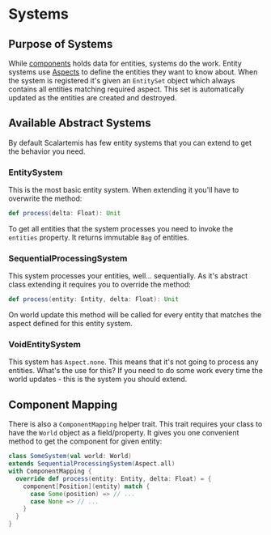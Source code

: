 # Systems

## Purpose of Systems

While [components](components.md) holds data for entities, systems do the work. Entity systems use
[Aspects](aspects.md) to define the entities they want to know about. When the system is registered
it's given an `EntitySet` object which always contains all entities matching required aspect. This
set is automatically updated as the entities are created and destroyed.

## Available Abstract Systems

By default Scalartemis has few entity systems that you can extend to get the behavior you need.

### EntitySystem

This is the most basic entity system. When extending it you'll have to overwrite the method:

```scala
def process(delta: Float): Unit
```

To get all entities that the system processes you need to invoke the `entities` property. It returns
immutable `Bag` of entities.


### SequentialProcessingSystem

This system processes your entities, well... sequentially. As it's abstract class extending it
requires you to override the method:

```scala
def process(entity: Entity, delta: Float): Unit
```

On world update this method will be called for every entity that matches the aspect defined for this
entity system.

### VoidEntitySystem

This system has `Aspect.none`. This means that it's not going to process any entities. What's the
use for this? If you need to do some work every time the world updates - this is the system you
should extend.

## Component Mapping

There is also a `ComponentMapping` helper trait. This trait requires your class to have the `World`
object as a field/property. It gives you one convenient method to get the component for given
entity:

```scala
class SomeSystem(val world: World)
extends SequentialProcessingSystem(Aspect.all)
with ComponentMapping {
  override def process(entity: Entity, delta: Float) = {
    component[Position](entity) match {
      case Some(position) => // ...
      case None => // ...
    }
  }
}
```
